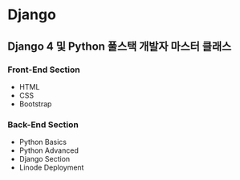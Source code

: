 # Django
## Django 4 및 Python 풀스택 개발자 마스터 클래스
### Front-End Section
- HTML
- CSS
- Bootstrap

### Back-End Section
- Python Basics
- Python Advanced
- Django Section
- Linode Deployment
